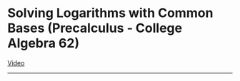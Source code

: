 # Solving Logarithms with Common Bases (Precalculus - College Algebra 62)

[Video](https://www.youtube.com/watch?v=82fonULPl64)

---
